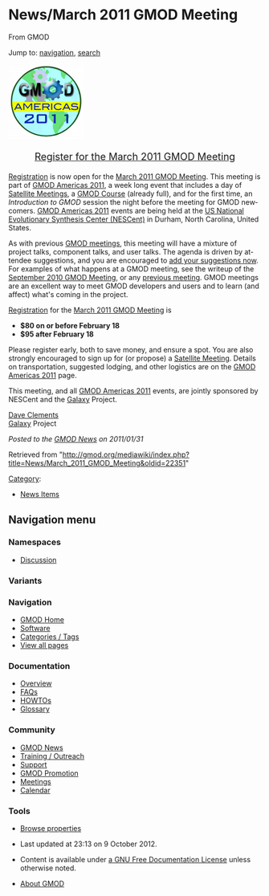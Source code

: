 <div id="mw-page-base" class="noprint">

</div>

<div id="mw-head-base" class="noprint">

</div>

<div id="content" class="mw-body" role="main">

<span id="top"></span>

<div id="mw-js-message" style="display:none;">

</div>



# <span dir="auto">News/March 2011 GMOD Meeting</span>

<div id="bodyContent">

<div id="siteSub">

From GMOD

</div>

<div id="contentSub">

</div>

<div id="jump-to-nav" class="mw-jump">

Jump to: [navigation](#mw-navigation), [search](#p-search)

</div>

<div id="mw-content-text" class="mw-content-ltr" lang="en" dir="ltr">

<div class="floatright">

[<img
src="../../mediawiki/images/thumb/1/1b/GMODAmericas2011Logo.jpg/150px-GMODAmericas2011Logo.jpg.png"
srcset="../../mediawiki/images/thumb/1/1b/GMODAmericas2011Logo.jpg/225px-GMODAmericas2011Logo.jpg.png 1.5x, ../../mediawiki/images/thumb/1/1b/GMODAmericas2011Logo.jpg/300px-GMODAmericas2011Logo.jpg.png 2x"
width="150" height="150" alt="March 2011 GMOD Meeting" />](../March_2011_GMOD_Meeting "March 2011 GMOD Meeting")

</div>

<div style="font-size: 140%; text-align: center">

[Register for the March 2011 GMOD
Meeting](../March_2011_GMOD_Meeting#Registration "March 2011 GMOD Meeting")

</div>

  
[Registration](../March_2011_GMOD_Meeting "March 2011 GMOD Meeting") is
now open for the [March 2011 GMOD
Meeting](../March_2011_GMOD_Meeting "March 2011 GMOD Meeting"). This
meeting is part of [GMOD Americas
2011](../GMOD_Americas_2011 "GMOD Americas 2011"), a week long event
that includes a day of [Satellite
Meetings](../Satellite_Meetings_-_GMOD_Americas_2011 "Satellite Meetings - GMOD Americas 2011"),
a [GMOD
Course](../2011_GMOD_Spring_Training "2011 GMOD Spring Training")
(already full), and for the first time, an *Introduction to GMOD*
session the night before the meeting for GMOD newcomers. [GMOD Americas
2011](../GMOD_Americas_2011 "GMOD Americas 2011") events are being held
at the
<a href="http://nescent.org" class="external text" rel="nofollow">US
National Evolutionary Synthesis Center (NESCent)</a> in Durham, North
Carolina, United States.

As with previous [GMOD meetings](../Meetings "Meetings"), this meeting
will have a mixture of project talks, component talks, and user talks.
The agenda is driven by attendee suggestions, and you are encouraged to
[add your suggestions
now](../March_2011_GMOD_Meeting#Agenda_Proposals "March 2011 GMOD Meeting").
For examples of what happens at a GMOD meeting, see the writeup of the
[September 2010 GMOD
Meeting](../September_2010_GMOD_Meeting "September 2010 GMOD Meeting"),
or any [previous meeting](../Meetings "Meetings"). GMOD meetings are an
excellent way to meet GMOD developers and users and to learn (and
affect) what's coming in the project.

[Registration](../March_2011_GMOD_Meeting#Registration "March 2011 GMOD Meeting")
for the [March 2011 GMOD
Meeting](../March_2011_GMOD_Meeting "March 2011 GMOD Meeting") is

- **\$80 on or before February 18**
- **\$95 after February 18**

Please register early, both to save money, and ensure a spot. You are
also strongly encouraged to sign up for (or propose) a [Satellite
Meeting](../Satellite_Meetings_-_GMOD_Americas_2011 "Satellite Meetings - GMOD Americas 2011").
Details on transportation, suggested lodging, and other logistics are on
the [GMOD Americas 2011](../GMOD_Americas_2011 "GMOD Americas 2011")
page.

This meeting, and all [GMOD Americas
2011](../GMOD_Americas_2011 "GMOD Americas 2011") events, are jointly
sponsored by NESCent and the [Galaxy](../Galaxy.1 "Galaxy") Project.

[Dave Clements](../User%3AClements "User%3AClements")  
[Galaxy](../Galaxy.1 "Galaxy") Project

  

<div class="newsfooter">

*Posted to the [GMOD News](../GMOD_News "GMOD News") on 2011/01/31*

</div>

</div>

<div class="printfooter">

Retrieved from
"<http://gmod.org/mediawiki/index.php?title=News/March_2011_GMOD_Meeting&oldid=22351>"

</div>

<div id="catlinks" class="catlinks">

<div id="mw-normal-catlinks" class="mw-normal-catlinks">

[Category](../Special%3ACategories "Special%3ACategories"):

- [News Items](../Category%3ANews_Items "Category%3ANews Items")

</div>

</div>

<div class="visualClear">

</div>

</div>

</div>

<div id="mw-navigation">

## Navigation menu

<div id="mw-head">



<div id="left-navigation">

<div id="p-namespaces" class="vectorTabs" role="navigation"
aria-labelledby="p-namespaces-label">

### Namespaces


- <span id="ca-talk"><a
  href="http://gmod.org/mediawiki/index.php?title=Talk:News/March_2011_GMOD_Meeting&amp;action=edit&amp;redlink=1"
  accesskey="t"
  title="Discussion about the content page [t]">Discussion</a></span>

</div>

<div id="p-variants" class="vectorMenu emptyPortlet" role="navigation"
aria-labelledby="p-variants-label">

### 

### Variants[](#)

<div class="menu">

</div>

</div>

</div>





</div>

</div>

</div>

<div id="mw-panel">

<div id="p-logo" role="banner">

<a href="../Main_Page"
style="background-image: url(../../images/GMOD-cogs.png);"
title="Visit the main page"></a>

</div>

<div id="p-Navigation" class="portal" role="navigation"
aria-labelledby="p-Navigation-label">

### Navigation

<div class="body">

- <span id="n-GMOD-Home">[GMOD Home](../Main_Page)</span>
- <span id="n-Software">[Software](../GMOD_Components)</span>
- <span id="n-Categories-.2F-Tags">[Categories /
  Tags](../Categories)</span>
- <span id="n-View-all-pages">[View all
  pages](../Special:AllPages)</span>

</div>

</div>

<div id="p-Documentation" class="portal" role="navigation"
aria-labelledby="p-Documentation-label">

### Documentation

<div class="body">

- <span id="n-Overview">[Overview](../Overview)</span>
- <span id="n-FAQs">[FAQs](../Category%3AFAQ)</span>
- <span id="n-HOWTOs">[HOWTOs](../Category%3AHOWTO)</span>
- <span id="n-Glossary">[Glossary](../Glossary)</span>

</div>

</div>

<div id="p-Community" class="portal" role="navigation"
aria-labelledby="p-Community-label">

### Community

<div class="body">

- <span id="n-GMOD-News">[GMOD News](../GMOD_News)</span>
- <span id="n-Training-.2F-Outreach">[Training /
  Outreach](../Training_and_Outreach)</span>
- <span id="n-Support">[Support](../Support)</span>
- <span id="n-GMOD-Promotion">[GMOD Promotion](../GMOD_Promotion)</span>
- <span id="n-Meetings">[Meetings](../Meetings)</span>
- <span id="n-Calendar">[Calendar](../Calendar)</span>

</div>

</div>

<div id="p-tb" class="portal" role="navigation"
aria-labelledby="p-tb-label">

### Tools

<div class="body">


- <span id="t-smwbrowselink"><a href="../Special%3ABrowse/News-2FMarch_2011_GMOD_Meeting"
  rel="smw-browse">Browse properties</a></span>


</div>

</div>

</div>

</div>

<div id="footer" role="contentinfo">

- <span id="footer-info-lastmod">Last updated at 23:13 on 9 October
  2012.</span>
<!-- - <span id="footer-info-viewcount">13,548 page views.</span> -->
- <span id="footer-info-copyright">Content is available under
  <a href="http://www.gnu.org/licenses/fdl-1.3.html" class="external"
  rel="nofollow">a GNU Free Documentation License</a> unless otherwise
  noted.</span>

<!-- -->

- <span id="footer-places-about">[About
  GMOD](../GMOD:About "GMOD:About")</span>

<!-- -->






</div>
